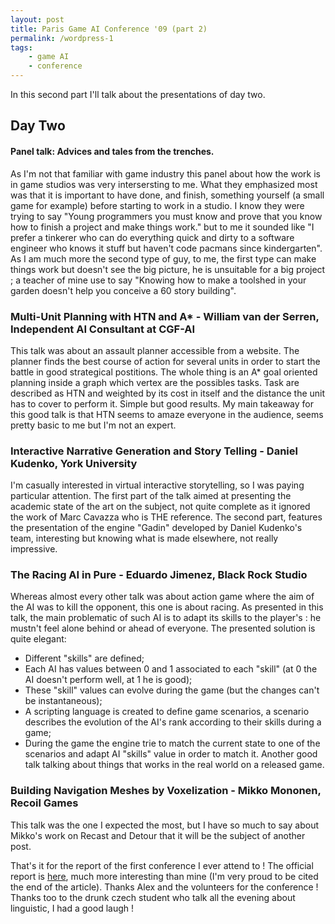 ```yaml
---
layout: post
title: Paris Game AI Conference '09 (part 2)
permalink: /wordpress-1
tags:
    - game AI
    - conference
---
```

In this second part I'll talk about the presentations of day two.

## Day Two ##

#### Panel talk: Advices and tales from the trenches. ###
As I'm not that familiar with game industry this panel about how the work is in game studios was very intersersting to me. What they emphasized most was that it is important to have done, and finish, something yourself (a small game for example) before starting to work in a studio. I know they were trying to say "Young programmers you must know and prove that you know how to finish a project and make things work." but to me it sounded like "I prefer a tinkerer who can do everything quick and dirty to a software engineer who knows it stuff but haven't code pacmans since kindergarten". As I am much more the second type of guy, to me, the first type can make things work but doesn't see the big picture, he is unsuitable for a big project ; a teacher of mine use to say "Knowing how to make a toolshed in your garden doesn't help you conceive a 60 story building".

### Multi-Unit Planning with HTN and A* - William van der Serren, Independent AI Consultant at CGF-AI ###
This talk was about an assault planner accessible from a website. The planner finds the best course of action for several units in order to start the battle in good strategical postitions. The whole thing is an A* goal oriented planning inside a graph which vertex are the possibles tasks. Task are described as HTN and weighted by its cost in itself and the distance the unit has to cover to perform it. Simple but good results. My main takeaway for this good talk is that HTN seems to amaze everyone in the audience, seems pretty basic to me but I'm not an expert.

### Interactive Narrative Generation and Story Telling - Daniel Kudenko, York University ###
I'm casually interested in virtual interactive storytelling, so I was paying particular attention. The first part of the talk aimed at presenting the academic state of the art on the subject, not quite complete as it ignored the work of Marc Cavazza who is THE reference. The second part, features the presentation of the engine "Gadin" developed by Daniel Kudenko's team, interesting but knowing what is made elsewhere, not really impressive.

### The Racing AI in Pure - Eduardo Jimenez, Black Rock Studio ###
Whereas almost every other talk was about action game where the aim of the AI was to kill the opponent, this one is about racing. As presented in this talk, the main problematic of such AI is to adapt its skills to the player's : he mustn't feel alone behind or ahead of everyone. The presented solution is quite elegant:
 - Different "skills" are defined;
 - Each AI has values between 0 and 1 associated to each "skill" (at 0 the AI doesn't perform well, at 1 he is good);
 - These "skill" values can evolve during the game (but the changes can't be instantaneous);
 - A scripting language is created to define game scenarios, a scenario describes the evolution of the AI's rank according to their skills during a game;
 - During the game the engine trie to match the current state to one of the scenarios and adapt AI "skills" value in order to match it.
Another good talk talking about things that works in the real world on a released game.

### Building Navigation Meshes by Voxelization - Mikko Mononen, Recoil Games ###
This talk was the one I expected the most, but I have so much to say about Mikko's work on Recast and Detour that it will be the subject of another post. 

That's it for the report of the first conference I ever attend to ! The official report is [here](http://aigamedev.com/open/coverage/paris09-report/), much more interesting than mine (I'm very proud to be cited the end of the article). Thanks Alex and the volunteers for the conference ! Thanks too to the drunk czech student who talk all the evening about linguistic, I had a good laugh !